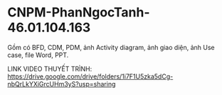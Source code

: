 # CNPM-PhanNgocTanh-46.01.104.163
Gồm có BFD, CDM, PDM, ảnh Activity diagram, ảnh giao diện, ảnh Use case, file Word, PPT.

LINK VIDEO THUYẾT TRÌNH: 
https://drive.google.com/drive/folders/1i7F1U5zka5dCg-nbQrLkYXiGrcUHm3yS?usp=sharing
